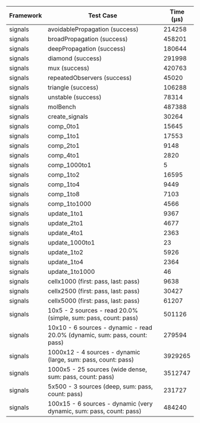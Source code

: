 | Framework | Test Case | Time (μs) |
| --- | --- | --- |
| signals | avoidablePropagation (success) | 214258 |
| signals | broadPropagation (success) | 458201 |
| signals | deepPropagation (success) | 180644 |
| signals | diamond (success) | 291998 |
| signals | mux (success) | 420763 |
| signals | repeatedObservers (success) | 45020 |
| signals | triangle (success) | 106288 |
| signals | unstable (success) | 78314 |
| signals | molBench | 487388 |
| signals | create_signals | 30264 |
| signals | comp_0to1 | 15645 |
| signals | comp_1to1 | 17553 |
| signals | comp_2to1 | 9148 |
| signals | comp_4to1 | 2820 |
| signals | comp_1000to1 | 5 |
| signals | comp_1to2 | 16595 |
| signals | comp_1to4 | 9449 |
| signals | comp_1to8 | 7103 |
| signals | comp_1to1000 | 4566 |
| signals | update_1to1 | 9367 |
| signals | update_2to1 | 4677 |
| signals | update_4to1 | 2363 |
| signals | update_1000to1 | 23 |
| signals | update_1to2 | 5926 |
| signals | update_1to4 | 2364 |
| signals | update_1to1000 | 46 |
| signals | cellx1000 (first: pass, last: pass) | 9638 |
| signals | cellx2500 (first: pass, last: pass) | 30427 |
| signals | cellx5000 (first: pass, last: pass) | 61207 |
| signals | 10x5 - 2 sources - read 20.0% (simple, sum: pass, count: pass) | 501126 |
| signals | 10x10 - 6 sources - dynamic - read 20.0% (dynamic, sum: pass, count: pass) | 279594 |
| signals | 1000x12 - 4 sources - dynamic (large, sum: pass, count: pass) | 3929265 |
| signals | 1000x5 - 25 sources (wide dense, sum: pass, count: pass) | 3512747 |
| signals | 5x500 - 3 sources (deep, sum: pass, count: pass) | 231727 |
| signals | 100x15 - 6 sources - dynamic (very dynamic, sum: pass, count: pass) | 484240 |
